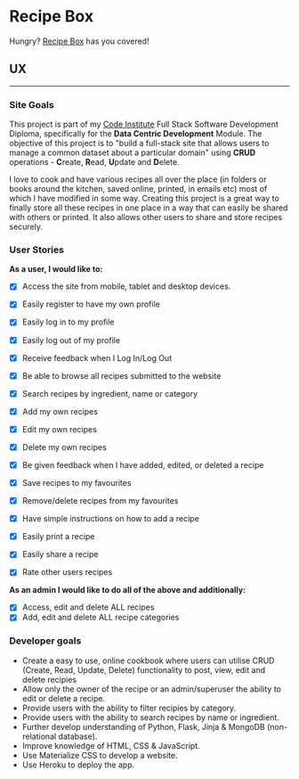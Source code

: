 # Recipe Box

Hungry? [Recipe Box]() has you covered! 

## **UX**
---

### Site Goals

This project is part of my [Code Institute](https://codeinstitute.net/) Full Stack Software Development Diploma, specifically for the **Data Centric Development** Module. The objective of this project is to "build a full-stack site that allows users to manage a common dataset about a particular domain" using **CRUD** operations - **C**reate, **R**ead, **U**pdate and **D**elete.

I love to cook and have various recipes all over the place (in folders or books around the kitchen, saved online, printed, in emails etc) most of which I have modified in some way. Creating this project is a great way to finally store all these recipes in one place in a way that can easily be shared with others or printed. It also allows other users to share and store recipes securely.

### User Stories

**As a user, I would like to:**

- [x] Access the site from mobile, tablet and desktop devices.
- [x] Easily register to have my own profile
- [x] Easily log in to my profile
- [x] Easily log out of my profile
- [x] Receive feedback when I Log In/Log Out
- [x] Be able to browse all recipes submitted to the website
- [x] Search recipes by ingredient, name or category
- [x] Add my own recipes
- [x] Edit my own recipes
- [x] Delete my own recipes
- [x] Be given feedback when I have added, edited, or deleted a recipe

- [x] Save recipes to my favourites
- [x] Remove/delete recipes from my favourites
- [x] Have simple instructions on how to add a recipe
- [x] Easily print a recipe
- [x] Easily share a recipe
- [x] Rate other users recipes

**As an admin I would like to do all of the above and additionally:**

- [x] Access, edit and delete ALL recipes
- [x] Add, edit and delete ALL recipe categories

### Developer goals

* Create a easy to use, online cookbook where users can utilise CRUD (Create, Read, Update, Delete) functionality to  post, view, edit and delete recipies
* Allow only the owner of the recipe or an admin/superuser the ability to edit or delete a recipe.
* Provide users with the ability to filter recipies by category.
* Provide users with the ability to search recipes by name or ingredient.
* Further develop understanding of Python, Flask, Jinja & MongoDB (non-relational database).
* Improve knowledge of HTML, CSS & JavaScript.
* Use Materialize CSS to develop a website.
* Use Heroku to deploy the app.